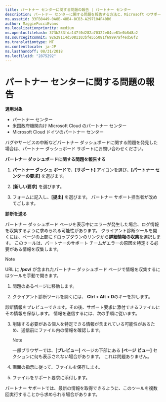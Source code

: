 ```yaml
---
title: パートナー センターに関する問題の報告 | パートナー センター
description: パートナー センターに関する問題を報告する方法と、Microsoft のサポート チーム向けの診断情報を収集する方法について説明します。
ms.assetid: 33FB8449-0A8B-48B4-8CB3-A297104F40B0
author: MaggiePucciEvans
ms.localizationpriority: medium
ms.openlocfilehash: 373b233fda147f0d282a70322e04ce81e0b8d8a2
ms.sourcegitcommit: 92629114d5081103bfe555081f69997af4ed56f2
ms.translationtype: MT
ms.contentlocale: ja-JP
ms.lasthandoff: 08/31/2018
ms.locfileid: "2875292"
---
```

# <a name="report-problems-with-partner-center"></a>パートナー センターに関する問題の報告

**適用対象**

-  パートナー センター
-  米国政府機関向け Microsoft Cloud のパートナー センター
-  Microsoft Cloud ドイツのパートナー センター

バグやサービスの中断などパートナー ダッシュボードに関する問題を発見した場合は、パートナー ダッシュボード サポートにお問い合わせください。

**パートナー ダッシュボードに関する問題を報告する**

1.  **パートナー ダッシュ ボード**で、**[サポート]** アイコンを選び、**[パートナー センターの要求]** を選びます。

2.  **[新しい要求]** を選びます。

3.  フォームに記入し、**[提出]** を選びます。 パートナー サポート担当者が改めてごします。

**診断を送る**

パートナー ダッシュボード ページを表示中にエラーが発生した場合、ログ情報を収集するように求められる可能性があります。 クライアント診断ツールを開くには、ページの上部にドロップダウンのリンクから**詳細情報の収集**を選択します。 このツールは、パートナーのサポート チームがエラーの原因を特定する必要がある情報を収集します。 

>[!NOTE]
>URL に **/pcv/** が含まれたパートナー ダッシュボード ページで情報を収集するにはツールを手動で開きます。

1.  問題のあるページに移動します。

2.  クライアント診断ツールを開くには、 **Ctrl + Alt + D**のキーを押します。

診断情報をプレビューできます。その後、サポート要求に添付できるファイルにその情報を保存します。 情報を送信するには、次の手順に従います。

3.  削除する必要がある個人を特定できる情報が含まれている可能性があるため、送信前にファイル内の情報を確認します。 

    >[!NOTE]
    >一部ブラウザーでは、**[プレビュー]** ページの下部にある **[ページ ビュー]** セクションに何も表示されない場合があります。 これは問題ありません。

4.  画面の指示に従って、ファイルを保存します。

5.  ファイルをサポート要求に添付します。

パートナー サポートでは、最新の情報を取得できるように、このツールを複数回実行することから求められる場合があります。

